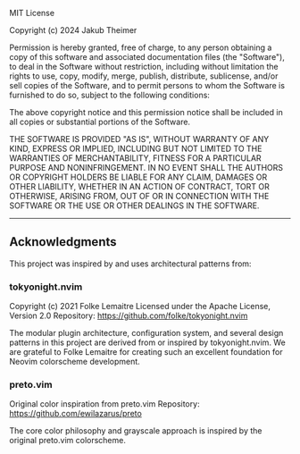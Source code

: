 MIT License

Copyright (c) 2024 Jakub Theimer

Permission is hereby granted, free of charge, to any person obtaining a copy
of this software and associated documentation files (the "Software"), to deal
in the Software without restriction, including without limitation the rights
to use, copy, modify, merge, publish, distribute, sublicense, and/or sell
copies of the Software, and to permit persons to whom the Software is
furnished to do so, subject to the following conditions:

The above copyright notice and this permission notice shall be included in all
copies or substantial portions of the Software.

THE SOFTWARE IS PROVIDED "AS IS", WITHOUT WARRANTY OF ANY KIND, EXPRESS OR
IMPLIED, INCLUDING BUT NOT LIMITED TO THE WARRANTIES OF MERCHANTABILITY,
FITNESS FOR A PARTICULAR PURPOSE AND NONINFRINGEMENT. IN NO EVENT SHALL THE
AUTHORS OR COPYRIGHT HOLDERS BE LIABLE FOR ANY CLAIM, DAMAGES OR OTHER
LIABILITY, WHETHER IN AN ACTION OF CONTRACT, TORT OR OTHERWISE, ARISING FROM,
OUT OF OR IN CONNECTION WITH THE SOFTWARE OR THE USE OR OTHER DEALINGS IN THE
SOFTWARE.

---

## Acknowledgments

This project was inspired by and uses architectural patterns from:

### tokyonight.nvim

Copyright (c) 2021 Folke Lemaitre
Licensed under the Apache License, Version 2.0
Repository: https://github.com/folke/tokyonight.nvim

The modular plugin architecture, configuration system, and several design
patterns in this project are derived from or inspired by tokyonight.nvim.
We are grateful to Folke Lemaitre for creating such an excellent foundation
for Neovim colorscheme development.

### preto.vim

Original color inspiration from preto.vim
Repository: https://github.com/ewilazarus/preto

The core color philosophy and grayscale approach is inspired by the original
preto.vim colorscheme.

